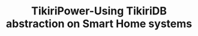---
layout: publications
categories: publications 
title: "TikiriPower-Using TikiriDB abstraction on Smart Home systems"
authors: Lakmal Weerawarne, Asanka Sayakkara, Dinuni Fernando, Chathura Suduwella, Kasun De Zoysa
conference: 12th Advances in ICT for Emerging Regions (ICTer), 2012
conferenceinfo: 
---